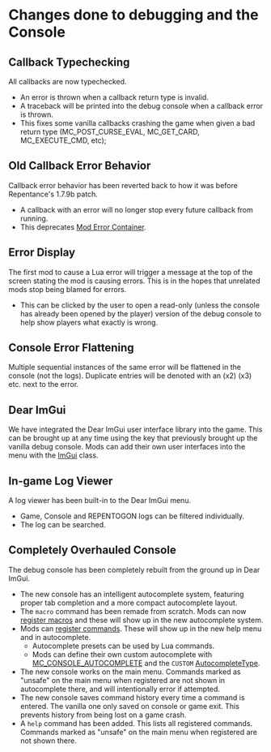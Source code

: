 # Changes done to debugging and the Console

## Callback Typechecking

All callbacks are now typechecked.

- An error is thrown when a callback return type is invalid.
- A traceback will be printed into the debug console when a callback error is thrown.
- This fixes some vanilla callbacks crashing the game when given a bad return type (MC_POST_CURSE_EVAL, MC_GET_CARD, MC_EXECUTE_CMD, etc);

## Old Callback Error Behavior

Callback error behavior has been reverted back to how it was before Repentance's 1.7.9b patch.

- A callback with an error will no longer stop every future callback from running.
- This deprecates [Mod Error Container](https://steamcommunity.com/sharedfiles/filedetails/?id=2917616737).

## Error Display

The first mod to cause a Lua error will trigger a message at the top of the screen stating the mod is causing errors. This is in the hopes that unrelated mods stop being blamed for errors.

- This can be clicked by the user to open a read-only (unless the console has already been opened by the player) version of the debug console to help show players what exactly is wrong.

## Console Error Flattening

Multiple sequential instances of the same error will be flattened in the console (not the logs). Duplicate entries will be denoted with an (x2) (x3) etc. next to the error.

## Dear ImGui

We have integrated the Dear ImGui user interface library into the game. This can be brought up at any time using the key that previously brought up the vanilla debug console. Mods can add their own user interfaces into the menu with the [ImGui](../ImGui.md) class.

## In-game Log Viewer

A log viewer has been built-in to the Dear ImGui menu.

- Game, Console and REPENTOGON logs can be filtered individually.
- The log can be searched.

## Completely Overhauled Console

The debug console has been completely rebuilt from the ground up in Dear ImGui.

- The new console has an intelligent autocomplete system, featuring proper tab completion and a more compact autocomplete layout.
- The `macro` command has been remade from scratch. Mods can now [register macros](../Console.md#registermacro) and these will show up in the new autocomplete system.
- Mods can [register commands](../Console.md#registercommand). These will show up in the new help menu and in autocomplete.
  - Autocomplete presets can be used by Lua commands.
  - Mods can define their own custom autocomplete with [MC_CONSOLE_AUTOCOMPLETE](../enums/ModCallbacks.md#mc_console_autocomplete) and the `CUSTOM` [AutocompleteType](../enums/AutocompleteType.md).
- The new console works on the main menu. Commands marked as "unsafe" on the main menu when registered are not shown in autocomplete there, and will intentionally error if attempted.
- The new console saves command history every time a command is entered. The vanilla one only saved on console or game exit. This prevents history from being lost on a game crash.
- A `help` command has been added. This lists all registered commands. Commands marked as "unsafe" on the main menu when registered are not shown there.